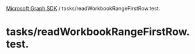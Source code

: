 [Microsoft Graph SDK](../README.md) / tasks/readWorkbookRangeFirstRow.test.

# tasks/readWorkbookRangeFirstRow.test.
